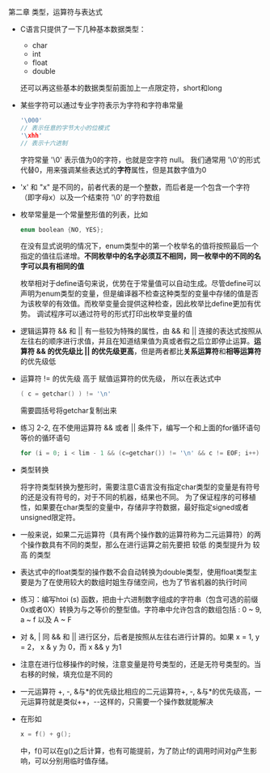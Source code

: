 第二章 类型，运算符与表达式

* C语言只提供了一下几种基本数据类型：

  * char
  * int
  * float
  * double 

  还可以再这些基本的数据类型前面加上一点限定符，short和long 

* 某些字符可以通过专业字符表示为字符和字符串常量  

  ```c++
  '\000' 
  // 表示任意的字节大小的位模式
  '\xhh'
  // 表示十六进制
  ```

  字符常量 '\0' 表示值为0的字符，也就是空字符 null。 我们通常用 '\0'的形式代替0，用来强调某些表达式的**字符**属性，但是其数字值为0

*  'x' 和 "x" 是不同的，前者代表的是一个整数，而后者是一个包含一个字符（即字母x）以及一个结束符 '\0' 的字符数组

* 枚举常量是一个常量整形值的列表，比如

  ```c++
  enum boolean {NO, YES};
  ```

  在没有显式说明的情况下，enum类型中的第一个枚举名的值将按照最后一个指定的值往后递增。**不同枚举中的名字必须互不相同，同一枚举中的不同的名字可以具有相同的值**  

  枚举相对于define语句来说，优势在于常量值可以自动生成。尽管define可以声明为enum类型的变量，但是编译器不检查这种类型的变量中存储的值是否为该枚举的有效值。而枚举变量会提供这种检查，因此枚举比define更加有优势。 调试程序可以通过符号的形式打印出枚举变量的值

* 逻辑运算符 && 和 || 有一些较为特殊的属性，由 && 和 || 连接的表达式按照从左往右的顺序进行求值，并且在知道结果值为真或者假之后立即停止运算。**运算符 && 的优先级比 || 的优先级更高**，但是两者都比**关系运算符**和**相等运算符**的优先级低 

* 运算符 != 的优先级 高于 赋值运算符的优先级， 所以在表达式中 

  ```c++
  ( c = getchar() ) != '\n'
  ```

  需要圆括号将getchar复制出来

* 练习 2-2, 在不使用运算符 && 或者 || 条件下，编写一个和上面的for循环语句等价的循环语句

  ```c++
  for (i = 0; i < lim - 1 && (c=getchar()) != '\n' && c != EOF; i++)
  ```

* 类型转换

  将字符类型转换为整形时，需要注意C语言没有指定char类型的变量是有符号的还是没有符号的，对于不同的机器，结果也不同。 为了保证程序的可移植性，如果要在char类型的变量中，存储非字符数据，最好指定signed或者unsigned限定符。

* 一般来说，如果二元运算符（具有两个操作数的运算符称为二元运算符）的两个操作数具有不同的类型，那么在进行运算之前先要把 较低 的类型提升为 较高 的类型

* 表达式中的float类型的操作数不会自动转换为double类型，使用float类型主要是为了在使用较大的数组时姐生存储空间，也为了节省机器的执行时间

* 练习：编写htoi (s) 函数，把由十六进制数字组成的字符串（包含可选的前缀0x或者0X）转换为与之等价的整型值。字符串中允许包含的数组包括 : 0 ~ 9, a ~ f 以及 A ~ F 

* 对 &, | 同 && 和 || 进行区分，后者是按照从左往右进行计算的。如果 x = 1, y = 2， x & y 为 0，而 x && y 为1

* 注意在进行位移操作的时候，注意变量是符号类型的，还是无符号类型的。当右移的时候，填充位是不同的

* 一元运算符 +, -, &与*的优先级比相应的二元运算符+, -, &与\*的优先级高，一元运算符就是类似++，--这样的，只需要一个操作数就能解决

* 在形如 

  ```c++
  x = f() + g();
  ```

  中，f()可以在g()之后计算，也有可能提前，为了防止f的调用时间对g产生影响，可以分别用临时值存储。